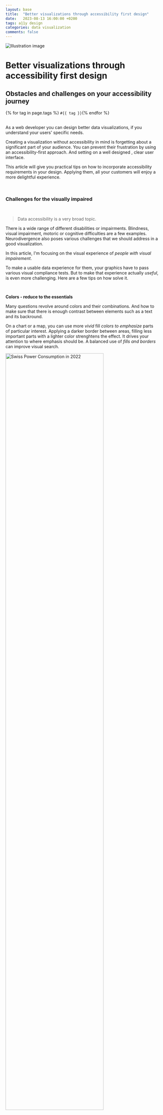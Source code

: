 ```yaml
---
layout: base
title:  "Better visualizations through accessibility first design"
date:   2023-08-13 16:00:00 +0200
tags: a11y design
categories: data visualization
comments: false
---
```


![Illustration image](/assets/images/a11y/graph_structure.jpg "Foto: Csilla Szántó")

# Better visualizations through accessibility first design

## Obstacles and challenges on your accessibility journey

{% for tag in page.tags %}
  <code>#{{ tag }}</code>{% endfor %}

<br/>
As a web developer you can design better data visualizations, if you understand your users' specific needs. 

Creating a visualization without accessibility in mind is forgetting about a significant part of your audience. You can prevent their frustration by using an accessibility-first approach. And setting on a well designed , clear user interface. 

This article will give you practical tips on how to incorporate accessibility requirements in your design. Applying them, all your customers will enjoy a more delightful experience.

<br/>

### <strong>Challenges for the visually impaired</strong>

<br/>

> Data accessibility is a very broad topic. 

There is a wide range of different disabilities or impairments. Blindness, visual impairment, motoric or cognitive difficulties are a few examples. Neurodivergence also poses various challenges that we should address in a good visualization.

In this article, I'm focusing on the visual experience of *people with visual impairement*.

To make a usable data experience for them, your graphics have to pass various visual compliance tests. But to make that experience actually *useful*, is even more challenging. Here are a few tips on how solve it.

<br/>

**Colors - reduce to the essentials**

Many questions revolve around colors and their combinations. And how to make sure that there is enough contrast between elements such as a text and its backround. 

On a chart or a map, you can use more *vivid* fill *colors to emphasize* parts of particular interest. Applying a darker border between areas, filling less important parts with a lighter color strenghtens the effect. It drives your attention to where emphasis should be. A balanced use of *fills and borders* can improve visual search.

<img src="/assets/images/a11y/hc_power_consumption.png" alt="Swiss Power Consumption in 2022" width="80%" height="80%" title="Swiss Power Consumption in 2022">

<figcaption><a href="https://www.highcharts.com" title="Highcharts Example with Swiss Opendata">(Source: Highcharts, Data Source: Opendata, Swiss Federal Office of Energy)</a></figcaption>

<br/>
Another way to improve focus is to use low contrast where it doesn't matter and apply *higher contrast* only to emphasize importance of elements. This contrast can be achieved by using complementary colors or enough luminance differences.

For text elements, there should be enough *contrast between text and its background*, so that they remain lisible. To meet <em>accessibility</em> standards, you can check for your <em>contrast ratio</em> by using a color contrast tool. 

There are also many tools that help you to generate *sequential*, *diverging* or *qualitative* color palettes. Several of them offer to check for the most common color deficiencies. They generate *harmonic* colors that work well together and keep the global appearance calm and cleaned up. This is also beneficial for the rest of your audience.

I have listed such essential tools in my previous articles about colors. See «Why colors in your data visualization matter», «Color fundamentals revisited». Feel free to try them out.

Another method is to apply color for important data only and *grey* for less important elements. Grey is great to show non-selected, non-relevant parts or to make your visualization appear more harmonic. **Use as few colours as possible, but if needed, always check your palette for color deficiency**.

For further clean up of your visualization, have a critical look at it and consider *what data can be discarded* safely. Data that brings no extra value to the context or is confusing or not needed at that level of detail. Always display an accessible complexity of details. This is also beneficial for all other people.

<br/>

**Use a clear navigation**

Where it makes sense, define alternative keys or shortcuts in your charts or graphs. This is also important for a good *screen reader experience*. Always orient your users within the dataset. Where they are, where they came from and their next possible steps. The principle of a clear navigation is not only valid for people using assistive technologies. It is also beneficial for people without any vision deficiencies. Having a good overview, a clear navigation can speed up the user's work massively.

Navigation is possible even within the chart itself. If your chosen chart library supports, you can navigate between data points and data series intuitively using the arrow keys.

In case of a large complex graph, you might want to consider first selecting subgroups. And then going deeper, rotating the chart, zooming in/out to find the entry point. It is also practicable to add a search functionality for nodes to find them fast. But it is essential to inform your users about the methods they can use to navigate within the graph.

<br/>

**Consider alternatives**

Sonification can be a complementary technique for representing data. You can see it as the auditory equivalent of /or at least as an alternative to/ pure data visualization. It uses musical tones to illustrate the size of a value. The higher the value, the higher the sound. There can also be accented sounds carrying further specific information. 

Sonification can be much more visceral than visualization alone. It can be an optional feature offered to your users. Why optional? Because it is difficult to convey the exact value of a data point. There can also be end users for whom sound can be very distracting and contraproductive. But for more artistic data visualization it is a valid option to explore.

![Sonification Example](/assets/images/a11y/hc_sonification.png "Highcharts Sonification Example")

<figcaption><a href="https://www.highcharts.com/samples/nonav/highcharts/sonification/chart-earcon" title="Sonification Example">(Source: Highcharts)</a></figcaption>

<br/>

### <strong>Lessons learned</strong>

<br/>
**Consider accessibility first to get the best possible design**

It is much easier to meet compliance when you try to *incorporate that work from the beginning*. It also allows to produce more useful graphics. That is beneficial for everyone. Trying to retrofit those requirements to existing charts is much more painful.

Thus, first think about the use case, what the visualization should do, how it should behave in different scenarios. Formulate those expectations as specifications (i.e. test cases in software engineering). You can even think of accessibility requirements as test cases for visualizations. If you have this in mind from the beginning, it will result in a more clear and usable design. You also sort out possible issues that might arise later.

<br/>
**Build a diverse team and work with people who use assistive technology**

It indeed changes one's approach to graphical design. Also using assistive technology to test your assumptions.

The best testers are users who use screen readers on a daily basis or who have color deficiencies. They can point out weak or unusable parts of your visualization with ease. Their own experience is invaluable for people who don't have those difficulties. Conversations with them can give you insights you would not gain otherwise.

<br/>

### <strong>And now?</strong>

<br/>
You might face a lot of challenges when trying to incorporate the right thinking and build the necessary empathy in your own company.

There is still a lack of understanding why thinking about a11y is important. Even if legal obligations apply in your country, this does not change from one day to the next how people think.

Typical excuses sound like:
- the application is only used internally, we have no blind users
- the effort is too big, we have more important features to build
- we have deadlines, there is no time left for this
- we don't have the expertise

They have one thing in common: it is all about *we* and *me*. Now it is time to change that perspective from *me* to *you*. So how would you approach this topic now? 

{%- include ebook.html -%}
